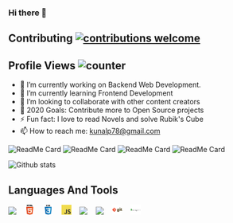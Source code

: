### Hi there 👋

<!--
**kunalp78/kunalp78** is a ✨ _special_ ✨ repository because its `README.md` (this file) appears on your GitHub profile.

<!--![counter](https://pipedream.com/@/p_G6CNmN/edit?copy=true .m.pipedream.net)
Here are some ideas to get you started:-->
## Contributing [![contributions welcome](https://img.shields.io/badge/contributions-welcome-brightgreen.svg?style=flat)](https://github.com/dwyl/esta/issues)
## Profile Views ![counter](https://en7icuipp4dsw8c.m.pipedream.net)

- 🔭 I’m currently working on Backend Web Development.
- 🌱 I’m currently learning Frontend Development
- 👯 I’m looking to collaborate with other content creators
- 🥅 2020 Goals: Contribute more to Open Source projects
- ⚡ Fun fact: I love to read Novels and solve Rubik's Cube
- 📫 How to reach me: kunalp78@gmail.com

![ReadMe Card](https://github-readme-stats.vercel.app/api/pin/?username=kunalp78&repo=blogapp)
![ReadMe Card](https://github-readme-stats.vercel.app/api/pin/?username=kunalp78&repo=chat-app)
![ReadMe Card](https://github-readme-stats.vercel.app/api/pin/?username=kunalp78&repo=news-app)
![ReadMe Card](https://github-readme-stats.vercel.app/api/pin/?username=kunalp78&repo=theVenueApp)

![Github stats](https://github-readme-stats.vercel.app/api?username=kunalp78)

## Languages And Tools
 <pre><img src="https://upload.wikimedia.org/wikipedia/commons/thumb/2/2d/Visual_Studio_Code_1.18_icon.svg/1028px-Visual_Studio_Code_1.18_icon.svg.png" width="20">  <img src="https://raw.githubusercontent.com/github/explore/80688e429a7d4ef2fca1e82350fe8e3517d3494d/topics/html/html.png" width="20">  <img src="https://raw.githubusercontent.com/github/explore/80688e429a7d4ef2fca1e82350fe8e3517d3494d/topics/css/css.png" width="20">  <img src="https://raw.githubusercontent.com/github/explore/80688e429a7d4ef2fca1e82350fe8e3517d3494d/topics/javascript/javascript.png" width="20">  <img src="https://user-images.githubusercontent.com/42747200/46140125-da084900-c26d-11e8-8ea7-c45ae6306309.png" width="20">  <img src="https://camo.githubusercontent.com/d6e1a274cdfad4a42cc7a5ef245ef5bdc31ee5d8/68747470733a2f2f63646e332e69636f6e66696e6465722e636f6d2f646174612f69636f6e732f6c6f676f732d616e642d6272616e64732d61646f62652f3531322f3236375f507974686f6e2d3531322e706e67" width="20">  <img src="https://raw.githubusercontent.com/github/explore/80688e429a7d4ef2fca1e82350fe8e3517d3494d/topics/git/git.png" width="20">  <img src="https://raw.githubusercontent.com/github/explore/80688e429a7d4ef2fca1e82350fe8e3517d3494d/topics/mongodb/mongodb.png" width="20"></pre>
